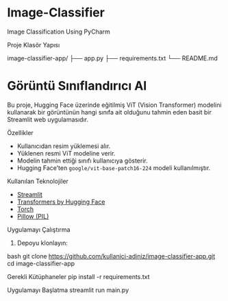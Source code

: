 # Image-Classifier
Image Classification Using PyCharm


Proje Klasör Yapısı

image-classifier-app/
├── app.py
├── requirements.txt
└── README.md

# Görüntü Sınıflandırıcı AI

Bu proje, Hugging Face üzerinde eğitilmiş ViT (Vision Transformer) modelini kullanarak bir görüntünün hangi sınıfa ait olduğunu tahmin eden basit bir Streamlit web uygulamasıdır.

Özellikler

- Kullanıcıdan resim yüklemesi alır.
- Yüklenen resmi ViT modeline verir.
- Modelin tahmin ettiği sınıfı kullanıcıya gösterir.
- Hugging Face’ten `google/vit-base-patch16-224` modeli kullanılmıştır.

Kullanılan Teknolojiler

- [Streamlit](https://streamlit.io/)
- [Transformers by Hugging Face](https://huggingface.co/transformers/)
- [Torch](https://pytorch.org/)
- [Pillow (PIL)](https://pillow.readthedocs.io/)

Uygulamayı Çalıştırma

1. Depoyu klonlayın:

bash
git clone https://github.com/kullanici-adiniz/image-classifier-app.git
cd image-classifier-app

Gerekli Kütüphaneler
pip install -r requirements.txt

Uygulamayı Başlatma
streamlit run main.py




